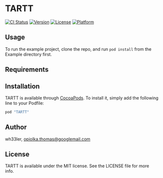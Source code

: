 # TARTT

[![CI Status](http://img.shields.io/travis/wh33ler/TARTT.svg?style=flat)](https://travis-ci.org/wh33ler/TARTT)
[![Version](https://img.shields.io/cocoapods/v/TARTT.svg?style=flat)](http://cocoapods.org/pods/TARTT)
[![License](https://img.shields.io/cocoapods/l/TARTT.svg?style=flat)](http://cocoapods.org/pods/TARTT)
[![Platform](https://img.shields.io/cocoapods/p/TARTT.svg?style=flat)](http://cocoapods.org/pods/TARTT)

## Usage

To run the example project, clone the repo, and run `pod install` from the Example directory first.

## Requirements

## Installation

TARTT is available through [CocoaPods](http://cocoapods.org). To install
it, simply add the following line to your Podfile:

```ruby
pod "TARTT"
```

## Author

wh33ler, opiolka.thomas@googlemail.com

## License

TARTT is available under the MIT license. See the LICENSE file for more info.
